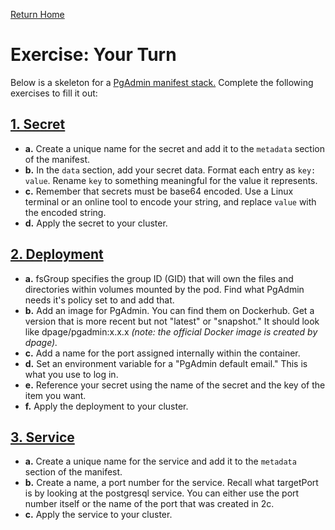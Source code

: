 [Return Home](/README.md)

# Exercise: Your Turn

Below is a skeleton for a [PgAdmin manifest stack.](./pgadmin/) Complete the following exercises to fill it out:



## [1. Secret](./pgadmin/pgadmin_secret.yaml)

- **a.** Create a unique name for the secret and add it to the `metadata` section of the manifest.
- **b.** In the `data` section, add your secret data. Format each entry as `key: value`. Rename `key` to something meaningful for the value it represents.
- **c.** Remember that secrets must be base64 encoded. Use a Linux terminal or an online tool to encode your string, and replace `value` with the encoded string.
- **d.** Apply the secret to your cluster.



## [2. Deployment](./pgadmin/pgadmin_deployment.yaml)

- **a.** fsGroup specifies the group ID (GID) that will own the files and directories within volumes mounted by the pod. Find what PgAdmin needs it's policy set to and add that.
- **b.** Add an image for PgAdmin. You can find them on Dockerhub. Get a version that is more recent but not "latest" or "snapshot." It should look like dpage/pgadmin:x.x.x *(note: the official Docker image is created by dpage).*
- **c.** Add a name for the port assigned internally within the container. 
- **d.** Set an environment variable for a "PgAdmin default email." This is what you use to log in.
- **e.** Reference your secret using the name of the secret and the key of the item you want. 
- **f.** Apply the deployment to your cluster.


## [3. Service](./pgadmin/pgadmin_service.yaml)

- **a.** Create a unique name for the service and add it to the `metadata` section of the manifest.
- **b.** Create a name, a port number for the service. Recall what targetPort is by looking at the postgresql service. You can either use the port number itself or the name of the port that was created in 2c.
- **c.** Apply the service to your cluster.
